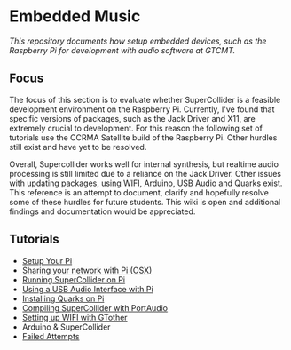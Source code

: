 # Embedded Music

_This repository documents how setup embedded devices, such as the Raspberry Pi for development with audio software at GTCMT._

## Focus

The focus of this section is to evaluate whether SuperCollider is a feasible development environment on the Raspberry Pi. Currently, I've found that specific versions of packages, such as the Jack Driver and X11, are extremely crucial to development. For this reason the following set of tutorials use the CCRMA Satellite build of the Raspberry Pi. Other hurdles still exist and have yet to be resolved. 

Overall, Supercollider works well for internal synthesis, but realtime audio processing is still limited due to a reliance on the Jack Driver. Other issues with updating packages, using WIFI, Arduino, USB Audio and Quarks exist. This reference is an attempt to document, clarify and hopefully resolve some of these hurdles for future students. This wiki is open and additional findings and documentation would be appreciated.

## Tutorials

* [Setup Your Pi](/tutorials/Setup_Your_Pi.md)
* [Sharing your network with Pi (OSX)](/tutorials/Sharing_your_network_with_Pi_(OSX).md)
* [Running SuperCollider on Pi](/tutorials/Running_SuperCollider_on_Pi.md)
* [Using a USB Audio Interface with Pi](/tutorials/Using_a_USB_Audio_Interface_with_Pi.md)
* [Installing Quarks on Pi](/tutorials/Installing_Quarks_on_Pi.md)
* [Compiling SuperCollider with PortAudio](/tutorials/Compiling_SuperCollider_with_PortAudio.md)
* [Setting up WIFI with GTother](/tutorials/Setting_up_WIFI_with_GTother.md)
* Arduino & SuperCollider
* [Failed Attempts](/tutorials/Failed_Attempts.md)
